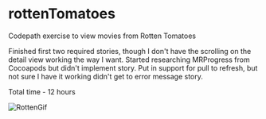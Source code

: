 rottenTomatoes
==============

Codepath exercise to view movies from Rotten Tomatoes

Finished first two required stories, though I don't have the scrolling on the detail view working the way I want.
Started researching MRProgress from Cocoapods but didn't implement story.
Put in support for pull to refresh, but not sure I have it working
didn't get to error message story.

Total time - 12 hours

![RottenGif](github.com/pbohnert/rottenTomatoes/blob/master/pb-Rotten.gif)



